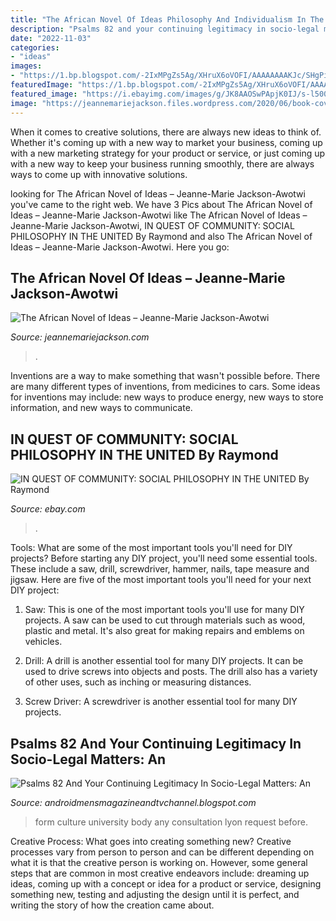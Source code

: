 ```yaml
---
title: "The African Novel Of Ideas Philosophy And Individualism In The Age Of Global Writing : Form Culture University Body Any Consultation Lyon Request Before"
description: "Psalms 82 and your continuing legitimacy in socio-legal matters: an"
date: "2022-11-03"
categories:
- "ideas"
images:
- "https://1.bp.blogspot.com/-2IxMPgZs5Ag/XHruX6oVOFI/AAAAAAAAKJc/SHgPiFtk7rYEvCRbMpkY5_oHeM6oXeJsgCK4BGAYYCw/s120-pf/379193_10200441257060123_956305020_n-12%2B%2Barpd%2B%25281%2529.jpg"
featuredImage: "https://1.bp.blogspot.com/-2IxMPgZs5Ag/XHruX6oVOFI/AAAAAAAAKJc/SHgPiFtk7rYEvCRbMpkY5_oHeM6oXeJsgCK4BGAYYCw/s120-pf/379193_10200441257060123_956305020_n-12%2B%2Barpd%2B%25281%2529.jpg"
featured_image: "https://i.ebayimg.com/images/g/JK8AAOSwPApjK0IJ/s-l500.png"
image: "https://jeannemariejackson.files.wordpress.com/2020/06/book-cover.jpg?w=202&amp;h=300"
---
```



When it comes to creative solutions, there are always new ideas to think of. Whether it's coming up with a new way to market your business, coming up with a new marketing strategy for your product or service, or just coming up with a new way to keep your business running smoothly, there are always ways to come up with innovative solutions.

	

		
looking for The African Novel of Ideas – Jeanne-Marie Jackson-Awotwi you've came to the right web. We have 3 Pics about The African Novel of Ideas – Jeanne-Marie Jackson-Awotwi like The African Novel of Ideas – Jeanne-Marie Jackson-Awotwi, IN QUEST OF COMMUNITY: SOCIAL PHILOSOPHY IN THE UNITED By Raymond and also The African Novel of Ideas – Jeanne-Marie Jackson-Awotwi. Here you go:
		
    
## The African Novel Of Ideas – Jeanne-Marie Jackson-Awotwi

<img loading=lazy src="https://jeannemariejackson.files.wordpress.com/2020/06/book-cover.jpg?w=202&amp;h=300" onerror="this.onerror=null;this.src='https://tse1.mm.bing.net/th?id=OIP.qVL9A5KnH3tVVO0IRQX3ugAAAA&amp;pid=15.1';" alt="The African Novel of Ideas – Jeanne-Marie Jackson-Awotwi">

_Source: jeannemariejackson.com_

>. 

	

Inventions are a way to make something that wasn't possible before. There are many different types of inventions, from medicines to cars. Some ideas for inventions may include: new ways to produce energy, new ways to store information, and new ways to communicate.

    
## IN QUEST OF COMMUNITY: SOCIAL PHILOSOPHY IN THE UNITED By Raymond

<img loading=lazy src="https://i.ebayimg.com/images/g/JK8AAOSwPApjK0IJ/s-l500.png" onerror="this.onerror=null;this.src='https://tse1.mm.bing.net/th?id=OIP.he8O5vFdWm66i8FML4LEcgFQHz&amp;pid=15.1';" alt="IN QUEST OF COMMUNITY: SOCIAL PHILOSOPHY IN THE UNITED By Raymond">

_Source: ebay.com_

>. 

	

Tools: What are some of the most important tools you'll need for DIY projects?
Before starting any DIY project, you'll need some essential tools. These include a saw, drill, screwdriver, hammer, nails, tape measure and jigsaw. Here are five of the most important tools you'll need for your next DIY project: 
1) Saw: This is one of the most important tools you'll use for many DIY projects. A saw can be used to cut through materials such as wood, plastic and metal. It's also great for making repairs and emblems on vehicles. 

2) Drill: A drill is another essential tool for many DIY projects. It can be used to drive screws into objects and posts. The drill also has a variety of other uses, such as inching or measuring distances. 

3) Screw Driver: A screwdriver is another essential tool for many DIY projects.

    
## Psalms 82 And Your Continuing Legitimacy In Socio-Legal Matters: An

<img loading=lazy src="https://1.bp.blogspot.com/-2IxMPgZs5Ag/XHruX6oVOFI/AAAAAAAAKJc/SHgPiFtk7rYEvCRbMpkY5_oHeM6oXeJsgCK4BGAYYCw/s120-pf/379193_10200441257060123_956305020_n-12%2B%2Barpd%2B%25281%2529.jpg" onerror="this.onerror=null;this.src='https://tse3.mm.bing.net/th?id=OIP.6732vllOqyH8ypJngB-iXAAAAA&amp;pid=15.1';" alt="Psalms 82 And Your Continuing Legitimacy In Socio-Legal Matters: An">

_Source: androidmensmagazineandtvchannel.blogspot.com_

>form culture university body any consultation lyon request before. 

	

Creative Process: What goes into creating something new?
Creative processes vary from person to person and can be different depending on what it is that the creative person is working on. However, some general steps that are common in most creative endeavors include: dreaming up ideas, coming up with a concept or idea for a product or service, designing something new, testing and adjusting the design until it is perfect, and writing the story of how the creation came about.

